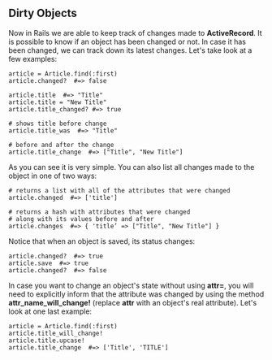 ## Dirty Objects
                  
Now in Rails we are able to keep track of changes made to **ActiveRecord**. It is possible to know if an object has been changed or not. In case it has been changed, we can track down its latest changes. Let's take look at a few examples:

   	article = Article.find(:first)
	article.changed?  #=> false

	article.title  #=> "Title"
	article.title = "New Title"
	article.title_changed? #=> true

	# shows title before change
	article.title_was  #=> "Title"

	# before and after the change
	article.title_change  #=> ["Title", "New Title"]

As you can see it is very simple. You can also list all changes made to the object in one of two ways:

	# returns a list with all of the attributes that were changed
	article.changed  #=> ['title']

	# returns a hash with attributes that were changed 
	# along with its values before and after
	article.changes  #=> { 'title’ => ["Title", "New Title"] }
             
Notice that when an object is saved, its status changes:

	article.changed?  #=> true
	article.save  #=> true
	article.changed?  #=> false
   
In case you want to change an object's state without using **attr=**, you will need to explicitly inform that the attribute was changed by using the method **attr\_name\_will\_change!** (replace **attr** with an object's real attribute). Let's look at one last example:
    
	article = Article.find(:first)
	article.title_will_change!
	article.title.upcase!
	article.title_change  #=> ['Title', 'TITLE']

